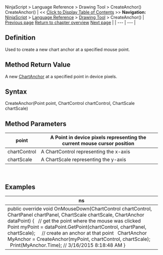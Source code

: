 ﻿
NinjaScript > Language Reference > Drawing Tool > CreateAnchor()
CreateAnchor()
| << [Click to Display Table of Contents](createanchor.md) >> **Navigation:**     [NinjaScript](ninjascript.md) > [Language Reference](language_reference_wip.md) > [Drawing Tool](drawing_tools.md) > CreateAnchor() | [Previous page](converttoverticalpixels.md) [Return to chapter overview](drawing_tools.md) [Next page](displayonchartsmenus.md) |
| --- | --- |
## Definition
Used to create a new chart anchor at a specified mouse point.
 
## Method Return Value
A new [ChartAnchor](chartanchor.md) at a specified point in device pixels.
## 
## Syntax
CreateAnchor(Point point, ChartControl chartControl, ChartScale chartScale)   
## 
## Method Parameters
| point | A Point in device pixels representing the current mouse cursor position |
| --- | --- |
| chartControl | A ChartControl representing the x-axis |
| chartScale | A ChartScale representing the y-axis |
 
## 
## Examples
| ns |
| --- |
| public override void OnMouseDown(ChartControl chartControl, ChartPanel chartPanel, ChartScale chartScale, ChartAnchor dataPoint) {    // get the point where the mouse was clicked    Point myPoint = dataPoint.GetPoint(chartControl, chartPanel, chartScale);        // create an anchor at that point    ChartAnchor MyAnchor = CreateAnchor(myPoint, chartControl, chartScale);        Print(MyAnchor.Time); // 3/16/2015 8:18:48 AM } |

